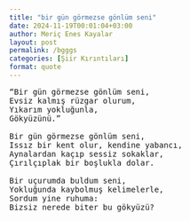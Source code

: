 ```yaml
---
title: "bir gün görmezse gönlüm seni"
date: 2024-11-19T00:01:04+03:00
author: Meriç Enes Kayalar
layout: post
permalink: /bgggs
categories: [Şiir Kırıntıları]
format: quote
---
```


<pre>
“Bir gün görmezse gönlüm seni,
Evsiz kalmış rüzgar olurum,
Yıkarım yokluğunla,
Gökyüzünü.”

Bir gün görmezse gönlüm seni,
Issız bir kent olur, kendine yabancı,
Aynalardan kaçıp sessiz sokaklar,
Çırılçıplak bir boşlukla dolar.

Bir uçurumda buldum seni,
Yokluğunda kaybolmuş kelimelerle,
Sordum yine ruhuma:
Bizsiz nerede biter bu gökyüzü?
</pre>